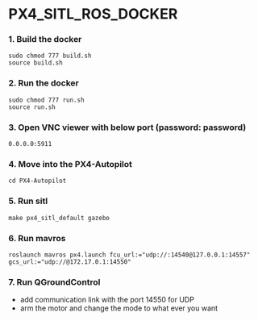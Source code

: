 # PX4_SITL_ROS_DOCKER

### 1. Build the docker
```
sudo chmod 777 build.sh
source build.sh
```

### 2. Run the docker
```
sudo chmod 777 run.sh
source run.sh
```

### 3. Open VNC viewer with below port (password: password)
```
0.0.0.0:5911
```

### 4. Move into the PX4-Autopilot
```
cd PX4-Autopilot
```

### 5. Run sitl
```
make px4_sitl_default gazebo
```

### 6. Run mavros
```
roslaunch mavros px4.launch fcu_url:="udp://:14540@127.0.0.1:14557" gcs_url:="udp://@172.17.0.1:14550"
```

### 7. Run QGroundControl
* add communication link with the port 14550 for UDP
* arm the motor and change the mode to what ever you want
